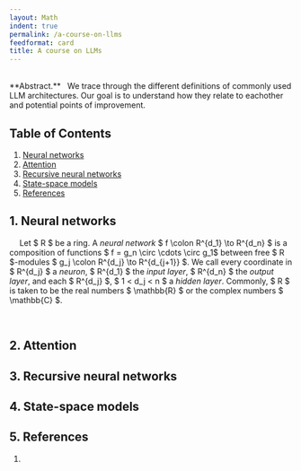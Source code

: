 ```yaml
---
layout: Math
indent: true
permalink: /a-course-on-llms
feedformat: card
title: A course on LLMs
---
```

<br>
**Abstract.** &nbsp; We trace through the different definitions of commonly used LLM architectures. Our goal is to understand how they relate to eachother and potential points of improvement.



## Table of Contents
1. [Neural networks](#1-neural-networks)
2. [Attention](#2-attention)
3. [Recursive neural networks](#3-recursive-neural-networks)
4. [State-space models](#4-state-space-models)
5. [References](#5-references)



## 1. Neural networks

&emsp; Let $ R $ be a ring. A *neural network* $ f \colon R^{d_1} \to R^{d_n} $ is a composition of functions $ f = g_n \circ \cdots \circ g_1$ between free $ R $-modules $ g_j \colon R^{d_j} \to R^{d_{j+1}} $. We call every coordinate in $ R^{d_j} $ a *neuron*, $ R^{d_1} $ the *input layer*, $ R^{d_n} $ the *output layer*, and each $ R^{d_j} $, $ 1 < d_j < n $ a *hidden layer*. Commonly, $ R $ is taken to be the real numbers $ \mathbb{R} $ or the complex numbers $ \mathbb{C} $.

&emsp; 



## 2. Attention





## 3. Recursive neural networks





## 4. State-space models





## 5. References

1. 